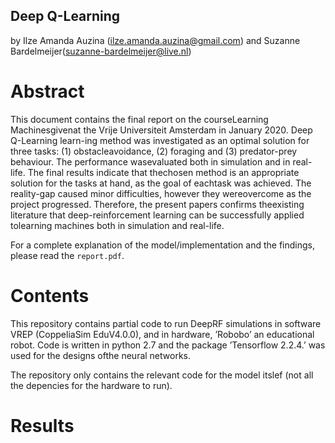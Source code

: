 ## Deep Q-Learning
by Ilze Amanda Auzina (ilze.amanda.auzina@gmail.com) and Suzanne Bardelmeijer(suzanne-bardelmeijer@live.nl)  

# Abstract 
This document contains the final report on the courseLearning Machinesgivenat the Vrije Universiteit Amsterdam in January 2020.  Deep Q-Learning learn-ing method was investigated as an optimal solution for three tasks: (1) obstacleavoidance, (2) foraging and (3) predator-prey behaviour.  The performance wasevaluated both in simulation and in real-life.  The final results indicate that thechosen method is an appropriate solution for the tasks at hand, as the goal of eachtask was achieved. The reality-gap caused minor difficulties, however they wereovercome as the project progressed.  Therefore, the present papers confirms theexisting literature that deep-reinforcement learning can be successfully applied tolearning machines both in simulation and real-life.

For a complete explanation of the model/implementation and the findings, please read the `report.pdf`.

# Contents
This repository contains partial code to run DeepRF simulations in software VREP (CoppeliaSim EduV4.0.0), and in hardware, ’Robobo’ an educational robot. Code is written in python 2.7 and the package ’Tensorflow 2.2.4.’ was used for the designs ofthe neural networks. 

The repository only contains the relevant code for the model itslef (not all the depencies for the hardware to run). 


# Results
